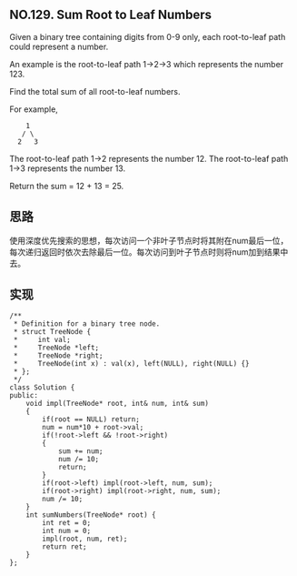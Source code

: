 ## NO.129. Sum Root to Leaf Numbers

Given a binary tree containing digits from 0-9 only, each root-to-leaf path could represent a number.

An example is the root-to-leaf path 1->2->3 which represents the number 123.

Find the total sum of all root-to-leaf numbers.

For example,
```
    1
   / \
  2   3
```
The root-to-leaf path 1->2 represents the number 12.
The root-to-leaf path 1->3 represents the number 13.

Return the sum = 12 + 13 = 25. 

## 思路
使用深度优先搜索的思想，每次访问一个非叶子节点时将其附在num最后一位，每次递归返回时依次去除最后一位。每次访问到叶子节点时则将num加到结果中去。

## 实现
```
/**
 * Definition for a binary tree node.
 * struct TreeNode {
 *     int val;
 *     TreeNode *left;
 *     TreeNode *right;
 *     TreeNode(int x) : val(x), left(NULL), right(NULL) {}
 * };
 */
class Solution {
public:
    void impl(TreeNode* root, int& num, int& sum)
    {
        if(root == NULL) return;
        num = num*10 + root->val;
        if(!root->left && !root->right)
        {
            sum += num;
            num /= 10;
            return;
        }
        if(root->left) impl(root->left, num, sum);
        if(root->right) impl(root->right, num, sum);
        num /= 10;
    }
    int sumNumbers(TreeNode* root) {
        int ret = 0;
        int num = 0;
        impl(root, num, ret);
        return ret;
    }
};
```